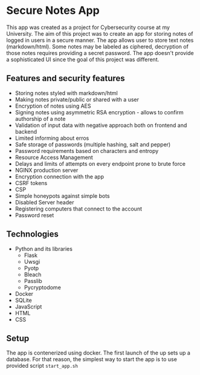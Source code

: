# Secure Notes App
This app was created as a project for Cybersecurity course at my University. The aim of this project was to create an app for storing notes of logged in users in a secure manner. The app allows user to store text notes (markdown/html). Some notes may be labeled as ciphered, decryption of those notes requires providing a secret password. The app doesn't provide a sophisticated UI since the goal of this project was different.

## Features and security features
* Storing notes styled with markdown/html
* Making notes private/public or shared with a user
* Encryption of notes using AES
* Signing notes using asymmetric RSA encryption - allows to confirm authorship of a note
* Validation of input data with negative approach both on frontend and backend
* Limited informing about erros
* Safe storage of passwords (multiple hashing, salt and pepper)
* Password requirements based on characters and entropy
* Resource Access Management
* Delays and limits of attempts on every endpoint prone to brute force
* NGINX production server
* Encryption connection with the app
* CSRF tokens
* CSP
* Simple honeypots against simple bots
* Disabled Server header
* Registering computers that connect to the account
* Password reset

## Technologies
* Python and its libraries
    * Flask
    * Uwsgi
    * Pyotp
    * Bleach
    * Passlib
    * Pycryptodome
* Docker
* SQLite
* JavaScript
* HTML
* CSS

## Setup
The app is contenerized using docker. The first launch of the up sets up a database. For that reason, the simplest way to start the app is to use provided script `start_app.sh`
